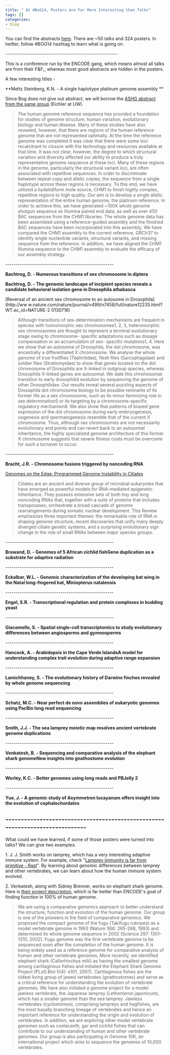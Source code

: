 ```yaml
---
title: " At #BoG14, Posters Are Far More Interesting than Talks"
tags: []
categories:
- blog
---
```

You can find the abstracts
[here](http://meetings.cshl.edu/abstracts/genome2014_absstat.html). There are
~50 talks and 324 posters. In twitter, follow #BOG14 hashtag to learn what is
going on.
<!--more-->

\-------------------------------------------------------

This is a conference run by the ENCODE gang, which means almost all talks are
from their F&F;, whereas most good abstracts are hidden in the posters.

A few interesting titles -

**Meltz Steinberg, K.N. - A single haplotype platinum genome assembly **

Since Bog does not give out abstract, we will borrow the [ASHG abstract from
the same
group](http://www.ashg.org/2013meeting/abstracts/fulltext/f130122572.htm)
(Eichler at UW).

> The human genome reference sequence has provided a foundation for studies of
genome structure, human variation, evolutionary biology and human disease.
Many of these studies have also revealed, however, that there are regions of
the human reference genome that are not represented optimally. At the time the
reference genome was completed it was clear that there were some loci
recalcitrant to closure with the technology and resources available at that
time. It was not clear, however, the degree to which structural variation and
diversity affected our ability to produce a truly representative genome
sequence at these loci. Many of these regions in the genome, particularly the
structural variant loci, are often associated with repetitive sequences. In
order to discriminate between repeat copy and allelic copies, the sequence
from a single haplotype across these regions is necessary. To this end, we
have utilized a hydatidiform mole source, CHM1 to finish highly complex,
repetitive regions to high quality. Our aim is to develop a single allelic
representation of the entire human genome, the platinum reference. In order to
achieve this, we have generated ~100X whole genome shotgun sequence as
Illumina paired end data, as well as over 450 BAC sequences from the CHM1
libraries. The whole genome data has been assembled using a reference-guided
assembly and the finished BAC sequences have been incorporated into this
assembly. We have compared the CHM1 assembly to the current reference, GRCh37
to identify single nucleotide variants, structural variants, and missing
sequence from the reference. In addition, we have aligned the CHM1 Illumina
sequence to the CHM1 assembly to evaluate the efficacy of our assembly
strategy.

\-----------------------------------------------------

**Bachtrog, D. - Numerous transitions of sex chromosome in diptera**

**Bachtrog, D. - The genomic landscape of incipient species reveals a candidate behavioral isolation gene in Drosophila athabasca**

[Reversal of an ancient sex chromosome to an autosome in Drosophila](http://ww
w.nature.com/nature/journal/v499/n7458/full/nature12235.html?WT.ec_id=NATURE-2
0130718)

> Although transitions of sex-determination mechanisms are frequent in species
with homomorphic sex chromosomes1, 2, 3, heteromorphic sex chromosomes are
thought to represent a terminal evolutionary stage owing to chromosome-
specific adaptations such as dosage compensation or an accumulation of sex-
specific mutations1, 4. Here we show that an autosome of Drosophila, the dot
chromosome, was ancestrally a differentiated X chromosome. We analyse the
whole genome of true fruitflies (Tephritidae), flesh flies (Sarcophagidae) and
soldier flies (Stratiomyidae) to show that genes located on the dot chromosome
of Drosophila are X-linked in outgroup species, whereas Drosophila X-linked
genes are autosomal. We date this chromosomal transition to early drosophilid
evolution by sequencing the genome of other Drosophilidae. Our results reveal
several puzzling aspects of Drosophila dot chromosome biology to be possible
remnants of its former life as a sex chromosome, such as its minor feminizing
role in sex determination5 or its targeting by a chromosome-specific
regulatory mechanism6. We also show that patterns of biased gene expression of
the dot chromosome during early embryogenesis, oogenesis and spermatogenesis
resemble that of the current X chromosome. Thus, although sex chromosomes are
not necessarily evolutionary end points and can revert back to an autosomal
inheritance, the highly specialized genome architecture of this former X
chromosome suggests that severe fitness costs must be overcome for such a
turnover to occur.

\-----------------------------------------------------

**Bracht, J.R. - Chromosome fusions triggered by noncoding RNA**

[Genomes on the Edge: Programmed Genome Instability in
Ciliates](http://www.sciencedirect.com/science/article/pii/S0092867413000068)

> Ciliates are an ancient and diverse group of microbial eukaryotes that have
emerged as powerful models for RNA-mediated epigenetic inheritance. They
possess extensive sets of both tiny and long noncoding RNAs that, together
with a suite of proteins that includes transposases, orchestrate a broad
cascade of genome rearrangements during somatic nuclear development. This
Review emphasizes three important themes: the remarkable role of RNA in
shaping genome structure, recent discoveries that unify many deeply diverged
ciliate genetic systems, and a surprising evolutionary sign change in the role
of small RNAs between major species groups.

\-----------------------------------------------------

**Brawand, D. - Genomes of 5 African cichlid fishGene duplication as a substrate for adaptive radiation**

\-----------------------------------------------------

**Eckalbar, W.L. - Genomic characterization of the developing bat wing in the Natal long-fingered bat, Miniopterus natalensis**

\-----------------------------------------------------

**Engel, S.R. - Transcriptional regulation and protein complexes in budding yeast**

\-----------------------------------------------------

**Giacomello, S. - Spatial single-cell transcriptomics to study evolutionary differences between angiosperms and gymnosperms**

\-----------------------------------------------------

**Hancock, A. - Arabidopsis in the Cape Verde IslandsA model for understanding complex trait evolution during adaptive range expansion**

\-----------------------------------------------------

**Lamichhaney, S. - The evolutionary history of Darwins finches revealed by whole genome sequencing**

\-----------------------------------------------------

**Schatz, M.C. - Near perfect de novo assemblies of eukaryotic genomes using PacBio long read sequencing**

\-----------------------------------------------------

**Smith, J.J. - The sea lamprey meiotic map resolves ancient vertebrate genome duplications**

\-----------------------------------------------------

**Venkatesh, B. - Sequencing and comparative analysis of the elephant shark genomeNew insights into gnathostome evolution**

\-----------------------------------------------------

**Worley, K.C. - Better genomes using long reads and PBJelly 2**

\-----------------------------------------------------

**Yue, J. - A genomic study of Asymmetron lucayanum offers insight into the evolution of cephalochordates**

\-----------------------------------------------------------------------------
-

What could we have learned, if some of those posters were turned into talks?
We can give two examples.

1\. J. J. Smith works on lamprey, which has a very interesting adaptive immune
system. For example, check "[Lamprey immunity is far from primitive -
Rast](http://www.pnas.org/content/110/15/5746.short)". By learning about
genomic differences between lamprey and other vertebrates, we can learn about
how the human immune system evolved.

2\. Venkatesh, along with Sidney Brenner, works on elephant shark genome. Here
is [their project
description](http://www.imcb.a-star.edu.sg/php/venkatesh.php), which is far
better than ENCODE's goal of finding function in 100% of human genome.

> We are using a comparative genomics approach to better understand the
structure, function and evolution of the human genome. Our group is one of the
pioneers in the field of comparative genomics. We proposed the compact genome
of the fugu (Takifugu rubripes) as a model vertebrate genome in 1993 (Nature
366: 265-268, 1993) and determined its whole genome sequence in 2002 (Science
297: 1301-1310, 2002). Fugu genome was the first vertebrate genome to be
sequenced soon after the completion of the human genome. It is being widely
used as a reference genome for comparative analysis of human and other
vertebrate genomes. More recently, we identified elephant shark (Callorhinchus
milii) as having the smallest genome among cartilaginous fishes and initiated
the Elephant Shark Genome Project (PLoS Biol 5(4): e101, 2007). Cartilaginous
fishes are the oldest living group of jawed vertebrates (gnathostomes) and
serve as a critical reference for understanding the evolution of vertebrate
genomes. We have also initiated a genome project for a model jawless
vertebrate, the Japanese lamprey (Lethenteron japonicum), which has a smaller
genome than the sea lamprey. Jawless vertebrates (cyclostomes), comprising
lampreys and hagfishes, are the most basally branching lineage of vertebrates
and hence an important reference for understanding the origin and evolution of
vertebrates. In addition, we are exploring other model vertebrate genomes such
as coelacanth, gar and cichlid fishes that can contribute to our understanding
of human and other vertebrate genomes. Our group is also participating in
Genome 10K, an international project which aims to sequence the genomes of
10,000 vertebrates.

